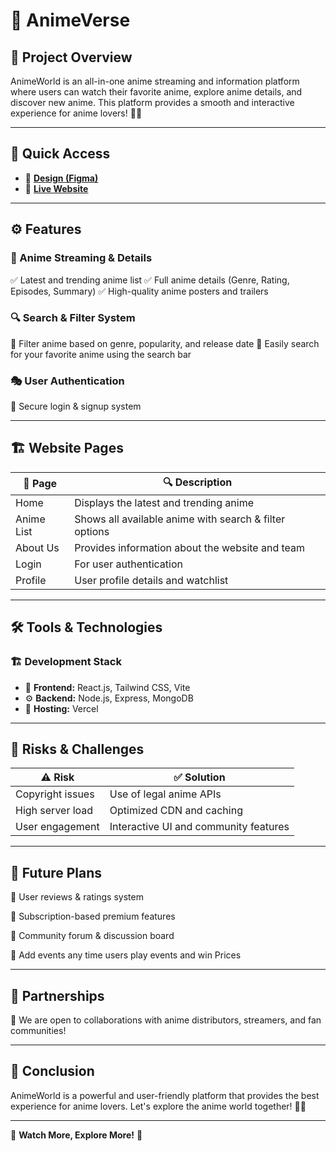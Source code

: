 # 🎌 AnimeVerse

## 🌟 Project Overview
AnimeWorld is an all-in-one anime streaming and information platform where users can watch their favorite anime, explore anime details, and discover new anime. This platform provides a smooth and interactive experience for anime lovers! 🎥🔥

---

## 🔗 Quick Access
- 🎨 **[Design (Figma)](https://www.figma.com/design/DTPG3EnZsGCmoRPZSl4mS2/Untitled?node-id=2-9&t=fjlvEXESvXyBrLyK-1)**
- 🚀 **[Live Website](https://anime-world-frontend.vercel.app/)**

---

## ⚙️ Features
### 🎥 Anime Streaming & Details
✅ Latest and trending anime list
✅ Full anime details (Genre, Rating, Episodes, Summary)
✅ High-quality anime posters and trailers

### 🔍 Search & Filter System
🔹 Filter anime based on genre, popularity, and release date
🔹 Easily search for your favorite anime using the search bar

### 🎭 User Authentication
🔐 Secure login & signup system


---

## 🏗️ Website Pages
| 📌 Page         | 🔍 Description |
|---------------|--------------|
| Home         | Displays the latest and trending anime |
| Anime List   | Shows all available anime with search & filter options |
| About Us     | Provides information about the website and team |
| Login        | For user authentication |
| Profile      | User profile details and watchlist |

---

## 🛠️ Tools & Technologies
### 🏗 Development Stack
- 🎨 **Frontend:** React.js, Tailwind CSS, Vite
- ⚙️ **Backend:** Node.js, Express, MongoDB
- 🚀 **Hosting:** Vercel 

---


## 🚧 Risks & Challenges
| ⚠️ Risk | ✅ Solution |
|--------|------------|
| Copyright issues | Use of legal anime APIs |
| High server load | Optimized CDN and caching |
| User engagement | Interactive UI and community features |

---

## 🚀 Future Plans
📌 User reviews & ratings system

📌 Subscription-based premium features

📌 Community forum & discussion board

📌 Add events any time users play events and win Prices

---

## 🤝 Partnerships
🚀 We are open to collaborations with anime distributors, streamers, and fan communities!

---

## 📌 Conclusion
AnimeWorld is a powerful and user-friendly platform that provides the best experience for anime lovers. Let's explore the anime world together! 🎌🔥

---

🎥 **Watch More, Explore More!** 🎌
